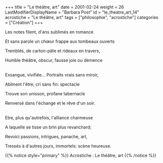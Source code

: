 +++
title = "Le théâtre, art"
date = 2001-02-24
weight = 26
LastModifierDisplayName = "Barbara Post"
id = "le_theatre_art_14"
acrostiche = "Le théâtre, art"
tags = ["philosophie", "acrostiche"]
categories = ["Création"]
+++

Les notes filent, d'ans sublimés en romance

Et sans parole un chœur frappe aux tombeaux ouverts

Tremblés, de carton-pâte et rideaux en travers,

Humble théâtre, obscur, fausse joie ou démence

 \
Exsangue, vivifiée... Portraits vrais sans miroir,

Abîment l'être; cri sans fin: spectacle

Trouve son unisson, profane tabernacle

Renversé dans l'échange et le rêve d'un soir.

 \
Etre, plus qu'autrefois, l'alliance charmeuse

A laquelle se tisse un brin plus revanchard;

Revoici passions, intrigues, panache, art,

Tressés à d'autres jours, immortels: scène heureuse.

{{% notice style="primary" %}}
Acrostiche : Le théâtre, art
{{% /notice %}}
